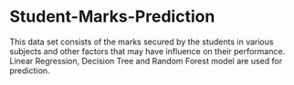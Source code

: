 # Student-Marks-Prediction
This data set consists of the marks secured by the students in various subjects and other factors that may have influence on their performance.
Linear Regression, Decision Tree and Random Forest model are used for prediction.
